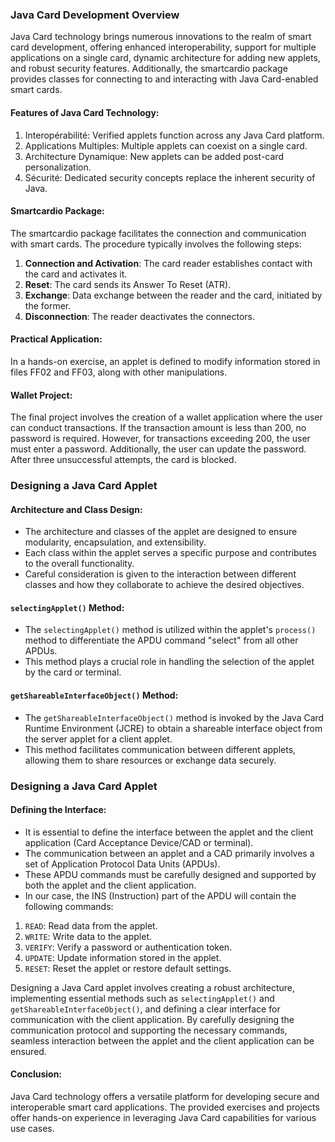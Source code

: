 ### Java Card Development Overview

Java Card technology brings numerous innovations to the realm of smart card development, offering enhanced interoperability, 
support for multiple applications on a single card, dynamic architecture for adding new applets, and robust security features.
Additionally, the smartcardio package provides classes for connecting to and interacting with Java Card-enabled smart cards.

#### Features of Java Card Technology:
1. Interopérabilité: Verified applets function across any Java Card platform.
2. Applications Multiples: Multiple applets can coexist on a single card.
3. Architecture Dynamique: New applets can be added post-card personalization.
4. Sécurité: Dedicated security concepts replace the inherent security of Java.

#### Smartcardio Package:
The smartcardio package facilitates the connection and communication with smart cards. The procedure typically involves the following steps:
1. **Connection and Activation**: The card reader establishes contact with the card and activates it.
2. **Reset**: The card sends its Answer To Reset (ATR).
3. **Exchange**: Data exchange between the reader and the card, initiated by the former.
4. **Disconnection**: The reader deactivates the connectors.

#### Practical Application:
In a hands-on exercise, an applet is defined to modify information stored in files FF02 and FF03, along with other manipulations.

#### Wallet Project:
The final project involves the creation of a wallet application where the user can conduct transactions.
If the transaction amount is less than 200, no password is required. However, for transactions exceeding 200, 
the user must enter a password. Additionally, the user can update the password. After three unsuccessful attempts, the card is blocked.


### Designing a Java Card Applet 

#### Architecture and Class Design:
- The architecture and classes of the applet are designed to ensure modularity, encapsulation, and extensibility.
- Each class within the applet serves a specific purpose and contributes to the overall functionality.
- Careful consideration is given to the interaction between different classes and how they collaborate to achieve the desired objectives.

#### `selectingApplet()` Method:
- The `selectingApplet()` method is utilized within the applet's `process()` method to differentiate the APDU command "select" from all other APDUs.
- This method plays a crucial role in handling the selection of the applet by the card or terminal.

#### `getShareableInterfaceObject()` Method:
- The `getShareableInterfaceObject()` method is invoked by the Java Card Runtime Environment (JCRE) to obtain a shareable interface object from the server applet for a client applet.
- This method facilitates communication between different applets, allowing them to share resources or exchange data securely.

### Designing a Java Card Applet

#### Defining the Interface:
- It is essential to define the interface between the applet and the client application (Card Acceptance Device/CAD or terminal).
- The communication between an applet and a CAD primarily involves a set of Application Protocol Data Units (APDUs).
- These APDU commands must be carefully designed and supported by both the applet and the client application.
- In our case, the INS (Instruction) part of the APDU will contain the following commands:

1. `READ`: Read data from the applet.
2. `WRITE`: Write data to the applet.
3. `VERIFY`: Verify a password or authentication token.
4. `UPDATE`: Update information stored in the applet.
5. `RESET`: Reset the applet or restore default settings.


Designing a Java Card applet involves creating a robust architecture, implementing essential methods such as `selectingApplet()` and `getShareableInterfaceObject()`, and defining a clear interface for communication with the client application. By carefully designing the communication protocol and supporting the necessary commands, seamless interaction between the applet and the client application can be ensured.


#### Conclusion:
Java Card technology offers a versatile platform for developing secure and interoperable smart card applications. The provided exercises 
and projects offer hands-on experience in leveraging Java Card capabilities for various use cases.
